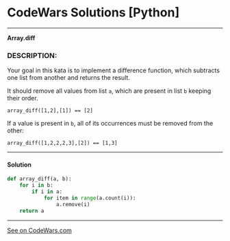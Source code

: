 # CodeWars Solutions [Python]
___
__Array.diff__
### DESCRIPTION:

Your goal in this kata is to implement a difference function, which subtracts one list from another and returns the result.

It should remove all values from list `a`, which are present in list `b` keeping their order.

```
array_diff([1,2],[1]) == [2]
```
If a value is present in `b`, all of its occurrences must be removed from the other:

```
array_diff([1,2,2,2,3],[2]) == [1,3]
```
___
#### Solution

```Python
def array_diff(a, b):
    for i in b:
        if i in a:
            for item in range(a.count(i)):
                a.remove(i)
    return a
```
___
[See on CodeWars.com](https://www.codewars.com/kata/523f5d21c841566fde000009)
